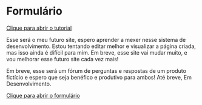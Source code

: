 # Formulário

<a href="https://homura-san.github.io/Forum-de-Duvidas/tutorial">Clique para abrir o tutorial</a>

Esse será o meu futuro site, espero aprender a mexer nesse sistema de desenvolvimento.
Estou tentando editar melhor e visualizar a página criada, mas isso ainda é difícil para mim.
Em breve, esse site vai mudar muito, e vou melhorar esse futuro site cada vez mais!

Em breve, esse será um fórum de perguntas e respostas  de um produto fictício e  espero que seja benéfico e produtivo para ambos!
Até breve,
Em Desenvolvimento.

<a href="https://homura-san.github.io/Forum-de-Duvidas/form">Clique para abrir o formulário</a>
